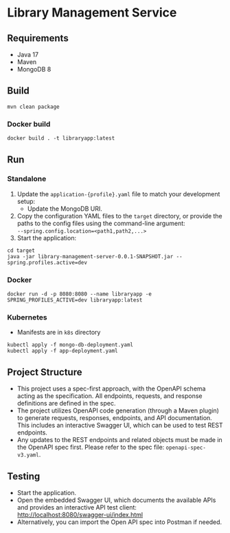 # Library Management Service

## Requirements
- Java 17
- Maven
- MongoDB 8

## Build
```shell
mvn clean package
```

### Docker build
```shell
docker build . -t libraryapp:latest
```

## Run
### Standalone
1. Update the `application-{profile}.yaml` file to match your development setup:
    - Update the MongoDB URI.
2. Copy the configuration YAML files to the `target` directory, or provide the paths to the config files using the command-line argument:  
   `--spring.config.location=<path1,path2,...>`
3. Start the application:

```shell
cd target
java -jar library-management-server-0.0.1-SNAPSHOT.jar --spring.profiles.active=dev
```

### Docker
```shell
docker run -d -p 8080:8080 --name libraryapp -e SPRING_PROFILES_ACTIVE=dev libraryapp:latest
```

### Kubernetes
- Manifests are in `k8s` directory
```shell
kubectl apply -f mongo-db-deployment.yaml
kubectl apply -f app-deployment.yaml
```

## Project Structure
- This project uses a spec-first approach, with the OpenAPI schema acting as the specification. All endpoints, requests, and response definitions are defined in the spec.
- The project utilizes OpenAPI code generation (through a Maven plugin) to generate requests, responses, endpoints, and API documentation. This includes an interactive Swagger UI, which can be used to test REST endpoints.
- Any updates to the REST endpoints and related objects must be made in the OpenAPI spec first. Please refer to the spec file: `openapi-spec-v3.yaml`.

## Testing
- Start the application.
- Open the embedded Swagger UI, which documents the available APIs and provides an interactive API test client:  
  [http://localhost:8080/swagger-ui/index.html](http://localhost:8080/swagger-ui/index.html)
- Alternatively, you can import the Open API spec into Postman if needed.